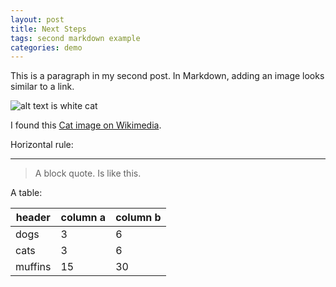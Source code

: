 ```yaml
---
layout: post
title: Next Steps
tags: second markdown example
categories: demo
---
```


This is a paragraph in my second post.
In Markdown, adding an image looks similar to a link. 

![alt text is white cat](https://upload.wikimedia.org/wikipedia/commons/thumb/b/b1/VAN_CAT.png/480px-VAN_CAT.png)

I found this [Cat image on Wikimedia](https://commons.wikimedia.org/wiki/File:VAN_CAT.png).

Horizontal rule:

--------------

> A block quote.
> Is like this.

A table:

| header | column a | column b |
| --- | --- | --- |
| dogs | 3 | 6 |
| cats | 3 | 6 |
| muffins | 15 | 30 |